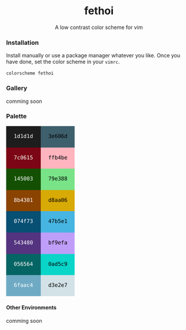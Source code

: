 <div align="center">
	<h1>fethoi</h1>
	<p>A low contrast color scheme for vim</p>
</div>

### Installation

Install manually or use a package manager whatever you like.
Once you have done, set the color scheme in your `vimrc`.

```
colorscheme fethoi
```

### Gallery

comming soon

### Palette

![palette](assets/palette.png)

#### Other Environments

comming soon
